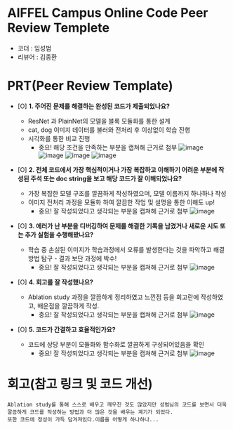 # AIFFEL Campus Online Code Peer Review Templete
- 코더 : 임성범
- 리뷰어 : 김종환


# PRT(Peer Review Template)
- [O]  **1. 주어진 문제를 해결하는 완성된 코드가 제출되었나요?**
    - ResNet 과 PlainNet의 모델을 블록 모듈화를 통한 설계
    - cat, dog 이미지 데이터를 불러와 전처리 후 이상없이 학습 진행
    - 시각화를 통한 비교 진행
        - 중요! 해당 조건을 만족하는 부분을 캡쳐해 근거로 첨부
    ![image](https://github.com/user-attachments/assets/c220cda2-2acf-4d8f-919d-67cc96c31ac7)
    ![image](https://github.com/user-attachments/assets/705fd0d2-24ad-40f2-b37a-855666944a9c)
    ![image](https://github.com/user-attachments/assets/59b4ddfb-5607-412a-87c2-fabb1385eb13)
    ![image](https://github.com/user-attachments/assets/3c763bc0-5f23-476b-8247-a0db6d87f0c0)


    
- [O]  **2. 전체 코드에서 가장 핵심적이거나 가장 복잡하고 이해하기 어려운 부분에 작성된 
주석 또는 doc string을 보고 해당 코드가 잘 이해되었나요?**
    - 가장 복잡한 모델 구조를 깔끔하게 작성하였으며, 모델 이름까지 하나하나 작성
    - 이미지 전처리 과정을 모듈화 하여 깔끔한 작업 및 설명을 통한 이해도 up!
        - 중요! 잘 작성되었다고 생각되는 부분을 캡쳐해 근거로 첨부
    ![image](https://github.com/user-attachments/assets/af1cda4d-ed31-4308-a5c0-b6457fa1f8d2)

        
- [O]  **3. 에러가 난 부분을 디버깅하여 문제를 해결한 기록을 남겼거나
새로운 시도 또는 추가 실험을 수행해봤나요?**
    - 학습 중 손실된 이미지가 학습과정에서 오류를 발생한다는 것을 파악하고 해결방법 탐구 - 결과 보단 과정에 박수!
        - 중요! 잘 작성되었다고 생각되는 부분을 캡쳐해 근거로 첨부
    ![image](https://github.com/user-attachments/assets/d0cc5bc3-7530-464e-b10c-83b7d2136b2e)

- [O]  **4. 회고를 잘 작성했나요?**
    - Ablation study 과정을 깔끔하게 정리하였고 느낀점 등을 회고란에 작성하였고, 배운점을 깔끔하게 작성.
        - 중요! 잘 작성되었다고 생각되는 부분을 캡쳐해 근거로 첨부
    ![image](https://github.com/user-attachments/assets/4513a3d3-99bc-4871-974c-04fac1634c06)

- [O]  **5. 코드가 간결하고 효율적인가요?**
    - 코드에 상당 부분이 모듈화와 함수화로 깔끔하게 구성되어있음을 확인
        - 중요! 잘 작성되었다고 생각되는 부분을 캡쳐해 근거로 첨부
        ![image](https://github.com/user-attachments/assets/664cb0d1-940d-4e7f-93ce-ffab698dd965)


# 회고(참고 링크 및 코드 개선)
```
Ablation study를 통해 스스로 배우고 깨우친 것도 많았지만 성범님의 코드를 보면서 더욱 깔끔하게 코드를 작성하는 방법과 더 많은 것을 배우는 계기가 되었다.
또한 코드에 정성이 가득 담겨져있다.이름을 어떻게 하나하나...
```
